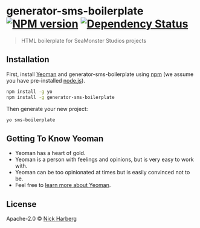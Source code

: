# generator-sms-boilerplate [![NPM version][npm-image]][npm-url] [![Dependency Status][daviddm-image]][daviddm-url]
> HTML boilerplate for SeaMonster Studios projects

## Installation

First, install [Yeoman](http://yeoman.io) and generator-sms-boilerplate using [npm](https://www.npmjs.com/) (we assume you have pre-installed [node.js](https://nodejs.org/)).

```bash
npm install -g yo
npm install -g generator-sms-boilerplate
```

Then generate your new project:

```bash
yo sms-boilerplate
```

## Getting To Know Yeoman

 * Yeoman has a heart of gold.
 * Yeoman is a person with feelings and opinions, but is very easy to work with.
 * Yeoman can be too opinionated at times but is easily convinced not to be.
 * Feel free to [learn more about Yeoman](http://yeoman.io/).

## License

Apache-2.0 © [Nick Harberg]()


[npm-image]: https://badge.fury.io/js/generator-sms-boilerplate.svg
[npm-url]: https://npmjs.org/package/generator-sms-boilerplate
[travis-image]: https://travis-ci.org/SeaMonster-Studios/generator-sms-boilerplate.svg?branch=master
[travis-url]: https://travis-ci.org/SeaMonster-Studios/generator-sms-boilerplate
[daviddm-image]: https://david-dm.org/SeaMonster-Studios/generator-sms-boilerplate.svg?theme=shields.io
[daviddm-url]: https://david-dm.org/SeaMonster-Studios/generator-sms-boilerplate
